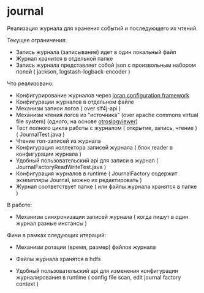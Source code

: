 # journal

Реализация журнала для хранения событий и последующего их чтений.

Текущее ограничения:
+ Запись журнала (записывание) идет в один локальный файл
+ Журнал хранится в отдельной папке
+ Запись журнала представляет собой json с произвольным набором полей ( jackson, logstash-logback-encoder )


Что реализовано:
+ Конфигурирование журналов через [joran configuration framework](https://logback.qos.ch/manual/onJoran.html)
+ Конфигурации журналов в отдельном файле
+ Механизм записи логов ( over slf4j-api )
+ Механизм чтения логов из "источника" (over apache commons virtual file system)  (одного, на основе [otroslogviewer](https://github.com/otros-systems/otroslogviewer))
+ Тест полного цикла работы с журналом ( открытие, запись, чтение ) ( JournalTest.java )
+ Чтение топ-записей из журнала
+ Конфигурация коллектора записей журнала ( блок reader в конфигурации журнала )
+ Удобный пользовательский api для записи в журнал ( JournalFactoryReadWriteTest.java )
+ Конфигурация журналов в runtime ( JournalFactory содержит экземпляры Journal, можно их редактировать )
+ Журнал соответствует папке ( или файлы журнала хранятся в папке )

В работе:
+ Механизм синхронизации записей журнала ( когда пишут в один журнал разные инстансы )



Фичи в рамках следующих итераций:
+ Механизм ротации (время, размер) файлов журнала

+ Файлы журнала хранятся в hdfs
+ Удобный пользовательский api для изменения конфигурации журналирования в runtime ( config file scan, edit journal factory context )


